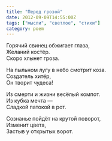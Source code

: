 ```yaml
---
title: "Перед грозой"
date: 2012-09-09T14:55:00Z
tags: ["мысли", "светлое", "стихи"]
category: poem
---
```


Горячий свинец обжигает глаза,  
Желаний костёр.  
Скоро хлынет гроза.

На пыльном лугу в небо смотрит коза.  
Создатель хитёр,  
Он творит чудеса!

Из смерти и жизни весёлый компот.  
Из кубка мечта —  
Сладкой патокой в рот.

Сознанье пойдёт на крутой поворот,  
Изменит цвета,  
Застыв у открытых ворот.  
